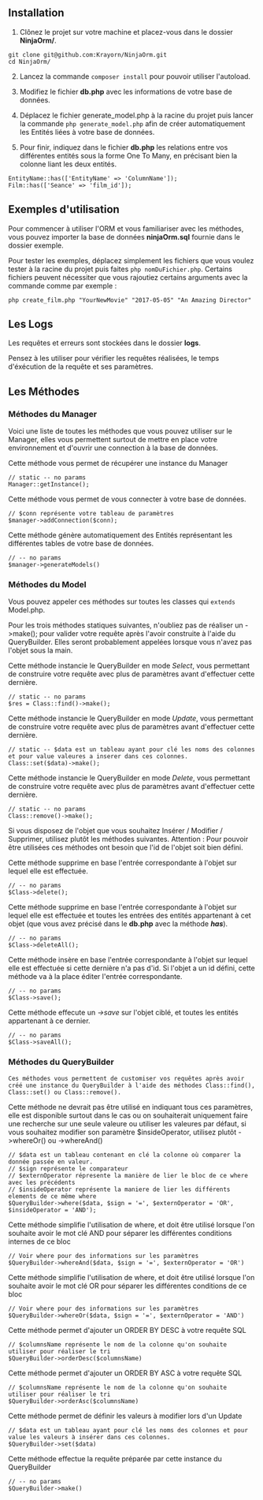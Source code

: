 ## Installation

1. Clônez le projet sur votre machine et placez-vous dans le dossier **NinjaOrm/**.

```
git clone git@github.com:Krayorn/NinjaOrm.git
cd NinjaOrm/
```
2. Lancez la commande ```composer install``` pour pouvoir utiliser l'autoload.

3. Modifiez le fichier **db.php** avec les informations de votre base de données.

4. Déplacez le fichier generate_model.php à la racine du projet puis lancer la commande ```php generate_model.php``` afin de créer automatiquement les Entités liées à votre base de données.

5. Pour finir, indiquez dans le fichier **db.php** les relations entre vos différentes entités sous la forme One To Many, en précisant bien la colonne liant les deux entités.

```
EntityName::has(['EntityName' => 'ColumnName']);
Film::has(['Seance' => 'film_id']);
```

## Exemples d'utilisation

Pour commencer à utiliser l'ORM et vous familiariser avec les méthodes, vous pouvez importer la base de données **ninjaOrm.sql** fournie dans le dossier exemple.

Pour tester les exemples, déplacez simplement les fichiers que vous voulez tester à la racine du projet puis faites ```php nomDuFichier.php```.
Certains fichiers peuvent nécessiter que vous rajoutiez certains arguments avec la commande comme par exemple :
```
php create_film.php "YourNewMovie" "2017-05-05" "An Amazing Director"
```

## Les Logs

Les requêtes et erreurs sont stockées dans le dossier **logs**.

Pensez à les utiliser pour vérifier les requêtes réalisées, le temps d'éxécution de la requête et ses paramètres.

## Les Méthodes

### Méthodes du Manager

Voici une liste de toutes les méthodes que vous pouvez utiliser sur le Manager, elles vous permettent surtout de mettre en place votre environnement et d'ouvrir une connection à la base de données.

Cette méthode vous permet de récupérer une instance du Manager

    // static -- no params
    Manager::getInstance();

Cette méthode vous permet de vous connecter à votre base de données.

    // $conn représente votre tableau de paramètres
    $manager->addConnection($conn);


Cette méthode génère automatiquement des Entités représentant les différentes tables de votre base de données.

    // -- no params
    $manager->generateModels()

### Méthodes du Model

Vous pouvez appeler ces méthodes sur toutes les classes qui ```extends``` Model.php.

Pour les trois méthodes statiques suivantes, n'oubliez pas de réaliser un ->make(); pour valider votre requête après l'avoir construite à l'aide du QueryBuilder. Elles seront probablement appelées lorsque vous n'avez pas l'objet sous la main.

Cette méthode instancie le QueryBuilder en mode *Select*, vous permettant de construire votre requête avec plus de paramètres avant d'effectuer cette dernière.

    // static -- no params
    $res = Class::find()->make();

Cette méthode instancie le QueryBuilder en mode *Update*, vous permettant de construire votre requête avec plus de paramètres avant d'effectuer cette dernière.

    // static -- $data est un tableau ayant pour clé les noms des colonnes et pour value valeures a inserer dans ces colonnes.
    Class::set($data)->make();

Cette méthode instancie le QueryBuilder en mode *Delete*, vous permettant de construire votre requête avec plus de paramètres avant d'effectuer cette dernière.

    // static -- no params
    Class::remove()->make();

Si vous disposez de l'objet que vous souhaitez Insérer / Modifier / Supprimer, utilisez plutôt les méthodes suivantes. Attention : Pour pouvoir être utilisées ces méthodes ont besoin que l'id de l'objet soit bien défini.

Cette méthode supprime en base l'entrée correspondante à l'objet sur lequel elle est effectuée.

    // -- no params
    $Class->delete();

Cette méthode supprime en base l'entrée correspondante à l'objet sur lequel elle est effectuée et toutes les entrées des entités appartenant à cet objet (que vous avez précisé dans le **db.php** avec la méthode ***has***).

    // -- no params
    $Class->deleteAll();

Cette méthode insère en base l'entrée correspondante à l'objet sur lequel elle est effectuée si cette dernière n'a pas d'id. Si l'objet a un id défini, cette méthode va à la place éditer l'entrée correspondante.

    // -- no params
    $Class->save();

Cette méthode effecute un *->save* sur l'objet ciblé, et toutes les entités appartenant à ce dernier.

    // -- no params
    $Class->saveAll();

### Méthodes du QueryBuilder

    Ces méthodes vous permettent de customiser vos requêtes après avoir créé une instance du QueryBuilder à l'aide des méthodes Class::find(), Class::set() ou Class::remove().

Cette méthode ne devrait pas être utilisé en indiquant tous ces paramètres, elle est disponible surtout dans le cas ou on souhaiterait uniquement faire une recherche sur une seule valeure ou utiliser les valeures par défaut, si vous souhaitez modifier son paramètre $insideOperator, utilisez plutôt ->whereOr() ou ->whereAnd()

    // $data est un tableau contenant en clé la colonne où comparer la donnée passée en valeur.
    // $sign représente le comparateur
    // $externOperator répresente la manière de lier le bloc de ce where avec les précédents
    // $insideOperator représente la maniere de lier les différents elements de ce même where
    $QueryBuilder->where($data, $sign = '=', $externOperator = 'OR', $insideOperator = 'AND');

Cette méthode simplifie l'utilisation de where, et doit être utilisé lorsque l'on souhaite avoir le mot clé AND pour séparer les différentes conditions internes de ce bloc

    // Voir where pour des informations sur les paramètres
    $QueryBuilder->whereAnd($data, $sign = '=', $externOperator = 'OR')

Cette méthode simplifie l'utilisation de where, et doit être utilisé lorsque l'on souhaite avoir le mot clé OR pour séparer les différentes conditions de ce bloc

    // Voir where pour des informations sur les paramètres
    $QueryBuilder->whereOr($data, $sign = '=', $externOperator = 'AND')

Cette méthode permet d'ajouter un ORDER BY DESC à votre requête SQL

    // $columnsName représente le nom de la colonne qu'on souhaite utiliser pour réaliser le tri
    $QueryBuilder->orderDesc($columnsName)

Cette méthode permet d'ajouter un ORDER BY ASC à votre requête SQL

    // $columnsName représente le nom de la colonne qu'on souhaite utiliser pour réaliser le tri
    $QueryBuilder->orderAsc($columnsName)


Cette méthode permet de définir les valeurs à modifier lors d'un Update

    // $data est un tableau ayant pour clé les noms des colonnes et pour value les valeurs à insérer dans ces colonnes.
    $QueryBuilder->set($data)

Cette méthode effectue la requête préparée par cette instance du QueryBuilder

    // -- no params
    $QueryBuilder->make()
